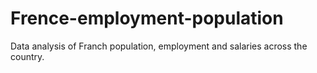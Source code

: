 # Frence-employment-population
Data analysis of Franch population, employment and salaries across the country.
